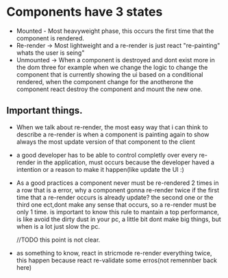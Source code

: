 # Components have 3 states

- Mounted - Most heavyweight phase, this occurs the first time that the component is rendered.
- Re-render -> Most lightweight and a re-render is just react "re-painting"
  whats the user is seing"
- Unmounted -> When a component is destroyed and dont exist more in the dom three for example when we change the logic to change the component that is currently showing the ui based on a conditional rendered, when the component change for the anotherone the component react destroy the component and mount
  the new one.

## Important things.

- When we talk about re-render, the most easy way that i can think
  to describe a re-render is when a component is painting again to show
  always the most update version of that component to the client
- a good developer has to be able to control completly over every re-render in the application, must occurs because the developer haved a intention
  or a reason to make it happen(like update the UI :)
- As a good practices a component never must be re-rendered 2 times in a row
  that is a error, why a component gonna re-render twice if the first time that a re-render occurs is already update? the second one or the third one ect,dont make any sense that occurs, so a re-render must be only 1 time.
  is important to know this rule to mantain a top performance, is like avoid
  the dirty dust in your pc, a little bit dont make big things, but when is a lot just slow the pc.

  //TODO this point is not clear.

- as something to know, react in stricmode re-render everything twice, this happen because react re-validate some erros(not remennber back here)
